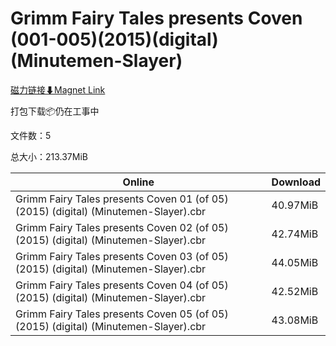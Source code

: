 # Grimm Fairy Tales presents Coven (001-005)(2015)(digital)(Minutemen-Slayer)

[磁力链接⬇Magnet Link](magnet:?xt=urn:btih:4867bfc6622f7bfab6f08630e250a9b4b8933a12&dn=Grimm%20Fairy%20Tales%20presents%20Coven%20%28001-005%29%282015%29%28digital%29%28Minutemen-Slayer%29)

打包下载📦仍在工事中

文件数：5

总大小：213.37MiB

Online | Download
--- | ---
Grimm Fairy Tales presents Coven 01 (of 05) (2015) (digital) (Minutemen-Slayer).cbr | 40.97MiB
Grimm Fairy Tales presents Coven 02 (of 05) (2015) (digital) (Minutemen-Slayer).cbr | 42.74MiB
Grimm Fairy Tales presents Coven 03 (of 05) (2015) (digital) (Minutemen-Slayer).cbr | 44.05MiB
Grimm Fairy Tales presents Coven 04 (of 05) (2015) (digital) (Minutemen-Slayer).cbr | 42.52MiB
Grimm Fairy Tales presents Coven 05 (of 05) (2015) (digital) (Minutemen-Slayer).cbr | 43.08MiB